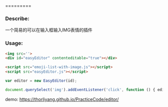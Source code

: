 =========

### Describe: 
一个简易的可以在输入框输入IMG表情的插件

### Usage:
~~~html
<img src=''>
<div id="easyEditor" contenteditable="true"></div>

<script src="emoji-list-with-image.js"></script>
<script src="easyEditor.js"></script>
~~~

~~~js
var editor = new EasyEditor(id);

document.querySelect('img').addEventListener('click', function () { editor.insertEmoji( { src: this.getAttribute('src') } ) });
~~~

demo: https://thorliyang.github.io/PracticeCode/editor/

